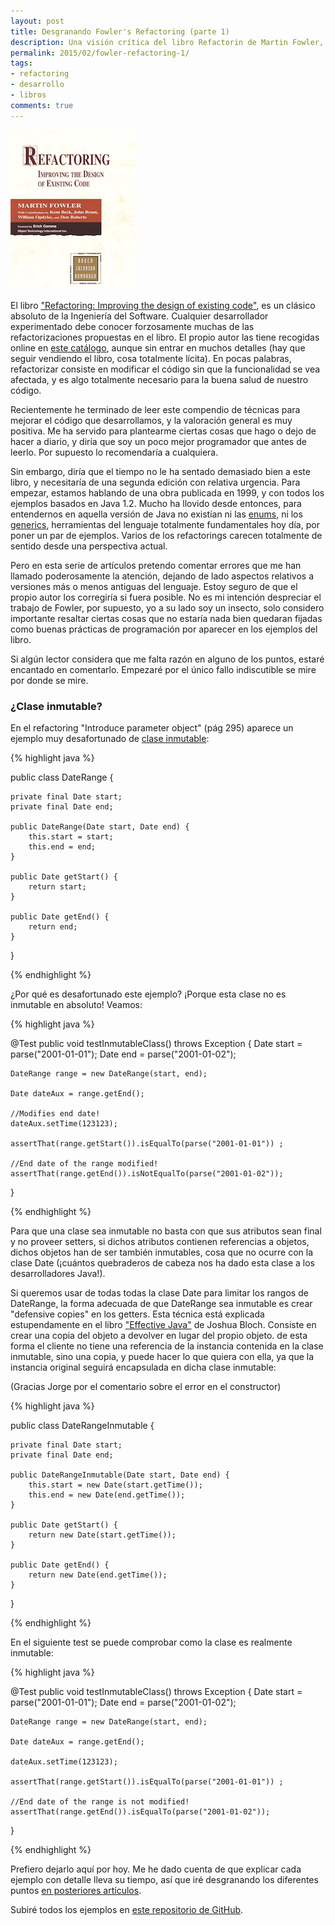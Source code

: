```yaml
---
layout: post
title: Desgranando Fowler's Refactoring (parte 1)
description: Una visión crítica del libro Refactorin de Martin Fowler, primera parte
permalink: 2015/02/fowler-refactoring-1/
tags:
- refactoring
- desarrollo
- libros
comments: true
---
```


![Refactoring, el libro](/public/pictures/refactoring_fowler.jpg)

El libro ["Refactoring: Improving the design of existing code"](http://www.amazon.es/Refactoring-Improving-Design-Existing-Technology/dp/0201485672/ref=sr_1_1?ie=UTF8&qid=1423418116&sr=8-1&keywords=Refactoring), es un clásico absoluto de la Ingeniería del Software. Cualquier desarrollador experimentado debe conocer forzosamente muchas de las refactorizaciones propuestas en el libro. El propio autor las tiene recogidas online en [este catálogo](http://refactoring.com/catalog/), aunque sin entrar en muchos detalles (hay que seguir vendiendo el libro, cosa totalmente lícita). En pocas palabras, refactorizar consiste en modificar el código sin que la funcionalidad se vea afectada, y es algo totalmente necesario para la buena salud de nuestro código.

<!--break-->

Recientemente he terminado de leer este compendio de técnicas para mejorar el código que desarrollamos, y la valoración general es muy positiva. Me ha servido para plantearme ciertas cosas que hago o dejo de hacer a diario, y diría que soy un poco mejor programador que antes de leerlo. Por supuesto lo recomendaría a cualquiera.

Sin embargo, diría que el tiempo no le ha sentado demasiado bien a este libro, y necesitaría de una segunda edición con relativa urgencia. Para empezar, estamos hablando de una obra publicada en 1999, y con todos los ejemplos basados en Java 1.2. Mucho ha llovido desde entonces, para entendernos en aquella versión de Java no existían ni las [enums](http://docs.oracle.com/javase/tutorial/java/javaOO/enum.html), ni los [generics](http://docs.oracle.com/javase/tutorial/java/generics/why.html), herramientas del lenguaje totalmente fundamentales hoy día, por poner un par de ejemplos. Varios de los refactorings carecen totalmente de sentido desde una perspectiva actual.

Pero en esta serie de artículos pretendo comentar errores que me han llamado poderosamente la atención, dejando de lado aspectos relativos a versiones más o menos antiguas del lenguaje. Estoy seguro de que el propio autor los corregiría si fuera posible. No es mi intención despreciar el trabajo de Fowler, por supuesto, yo a su lado soy un insecto, solo considero importante resaltar ciertas cosas que no estaría nada bien quedaran fijadas como buenas prácticas de programación por aparecer en los ejemplos del libro.

Si algún lector considera que me falta razón en alguno de los puntos, estaré encantado en comentarlo. Empezaré por el único fallo indiscutible se mire por donde se mire.

### ¿Clase inmutable?

En el refactoring "Introduce parameter object" (pág 295) aparece un ejemplo muy desafortunado de [clase inmutable](http://howtodoinjava.com/2012/10/28/how-to-make-a-java-class-immutable/):

{% highlight java %}

public class DateRange {

    private final Date start;
    private final Date end;

    public DateRange(Date start, Date end) {
        this.start = start;
        this.end = end;
    }

    public Date getStart() {
        return start;
    }

    public Date getEnd() {
        return end;
    }
}

{% endhighlight %}

¿Por qué es desafortunado este ejemplo? ¡Porque esta clase no es inmutable en absoluto! Veamos:

{% highlight java %}

@Test
public void testInmutableClass() throws Exception {
    Date start = parse("2001-01-01");
    Date end = parse("2001-01-02");

    DateRange range = new DateRange(start, end);

    Date dateAux = range.getEnd();

    //Modifies end date!
    dateAux.setTime(123123);

    assertThat(range.getStart()).isEqualTo(parse("2001-01-01")) ;

    //End date of the range modified!
    assertThat(range.getEnd()).isNotEqualTo(parse("2001-01-02"));
}

{% endhighlight %}

Para que una clase sea inmutable no basta con que sus atributos sean final y no proveer setters, si dichos atributos contienen referencias a objetos, dichos objetos han de ser también inmutables, cosa que no ocurre con la clase Date (¡cuántos quebraderos de cabeza nos ha dado esta clase a los desarrolladores Java!).

Si queremos usar de todas todas la clase Date para limitar los rangos de DateRange, la forma adecuada de que DateRange sea inmutable es crear "defensive copies" en los getters. Esta técnica está explicada estupendamente en el libro ["Effective Java"](http://www.amazon.es/Effective-Java-Programming-Language-Guide/dp/0321356683/ref=sr_1_1?ie=UTF8&qid=1423422393&sr=8-1&keywords=Effective+Java) de Joshua Bloch. Consiste en crear una copia del objeto a devolver en lugar del propio objeto. de esta forma el cliente no tiene una referencia de la instancia contenida en la clase inmutable, sino una copia, y puede hacer lo que quiera con ella, ya que la instancia original seguirá encapsulada en dicha clase inmutable:

<div class="font-small">
(Gracias Jorge por el comentario sobre el error en el constructor)
</div>

{% highlight java %}

public class DateRangeInmutable {

    private final Date start;
    private final Date end;

    public DateRangeInmutable(Date start, Date end) {
        this.start = new Date(start.getTime());
        this.end = new Date(end.getTime());
    }

    public Date getStart() {
        return new Date(start.getTime());
    }

    public Date getEnd() {
        return new Date(end.getTime());
    }
}

{% endhighlight %}

En el siguiente test se puede comprobar como la clase es realmente inmutable:

{% highlight java %}

@Test
public void testInmutableClass() throws Exception {
    Date start = parse("2001-01-01");
    Date end = parse("2001-01-02");

    DateRange range = new DateRange(start, end);

    Date dateAux = range.getEnd();

    dateAux.setTime(123123);

    assertThat(range.getStart()).isEqualTo(parse("2001-01-01")) ;

    //End date of the range is not modified!
    assertThat(range.getEnd()).isEqualTo(parse("2001-01-02"));
}

{% endhighlight %}

Prefiero dejarlo aquí por hoy. Me he dado cuenta de que explicar cada ejemplo con detalle lleva su tiempo, así que iré desgranando los diferentes puntos [en posteriores artículos](/2015/02/fowler-refactoring-2).

Subiré todos los ejemplos en [este repositorio de GitHub](https://github.com/raulavila/fowlers-refactoring-errors).
